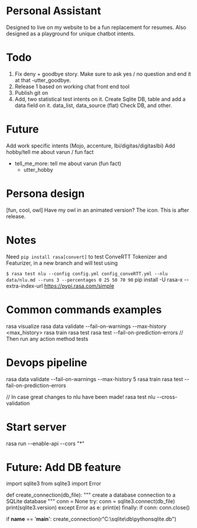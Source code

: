# Personal Assistant

Designed to live on my website to be a fun replacement for resumes.
Also designed as a playground for unique chatbot intents.

# Todo
1. Fix deny + goodbye story. Make sure to ask yes / no question and end it at that -utter_goodbye.
2. Release 1 based on working chat front end tool
3. Publish git on
4. Add, two statistical test intents on it.
	Create Sqlite DB, table and add a data field on it. data_list, data_source (flat)
	Check DB, and other.

# Future
Add work specific intents (Mojo, accenture, lbi/digitas/digitaslbi)
Add hobby/tell me about varun / fun fact
* tell_me_more: tell me about varun (fun fact)
  - utter_hobby

# Persona design
[fun, cool, owl]
Have my owl in an animated version? The icon. This is after release.

# Notes
Need ```pip install rasa[convert]``` to test ConveRTT Tokenizer and Featurizer, in a new branch and will test using

``` $ rasa test nlu --config config.yml config_conveRTT.yml --nlu data/nlu.md --runs 3 --percentages 0 25 50 70 90 ```
pip install -U rasa-x --extra-index-url https://pypi.rasa.com/simple


# Common commands examples

rasa visualize
rasa data validate --fail-on-warnings --max-history <max_history>
rasa train
rasa test rasa test --fail-on-prediction-errors
// Then run any action method tests

# Devops pipeline
rasa data validate --fail-on-warnings --max-history 5
rasa train
rasa test --fail-on-prediction-errors

// In case great changes to nlu have been made! rasa test nlu --cross-validation

# Start server
rasa run --enable-api --cors "*"

# Future: Add DB feature
import sqlite3
from sqlite3 import Error


def create_connection(db_file):
    """ create a database connection to a SQLite database """
    conn = None
    try:
        conn = sqlite3.connect(db_file)
        print(sqlite3.version)
    except Error as e:
        print(e)
    finally:
        if conn:
            conn.close()


if __name__ == '__main__':
    create_connection(r"C:\sqlite\db\pythonsqlite.db")